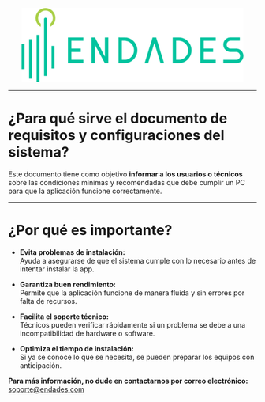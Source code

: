 
<!-- [![Endades](Imagenes/endades.png)](https://endades.com/) -->

<div style="display: flex; justify-content: center;">
  <a href="https://endades.com/">
    <img src="Imagenes/endades.png" alt="Endades" width="450" />
  </a>
</div>

---

# ¿Para qué sirve el documento de requisitos y configuraciones del sistema?

Este documento tiene como objetivo **informar a los usuarios o técnicos** sobre las condiciones mínimas y recomendadas que debe cumplir un PC para que la aplicación funcione correctamente.

---

# ¿Por qué es importante?

- **Evita problemas de instalación:**  
  Ayuda a asegurarse de que el sistema cumple con lo necesario antes de intentar instalar la app.

- **Garantiza buen rendimiento:**  
  Permite que la aplicación funcione de manera fluida y sin errores por falta de recursos.

- **Facilita el soporte técnico:**  
  Técnicos pueden verificar rápidamente si un problema se debe a una incompatibilidad de hardware o software.

- **Optimiza el tiempo de instalación:**  
  Si ya se conoce lo que se necesita, se pueden preparar los equipos con anticipación.


**Para más información, no dude en contactarnos por correo electrónico:**  
[soporte@endades.com](mailto:soporte@endades.com)